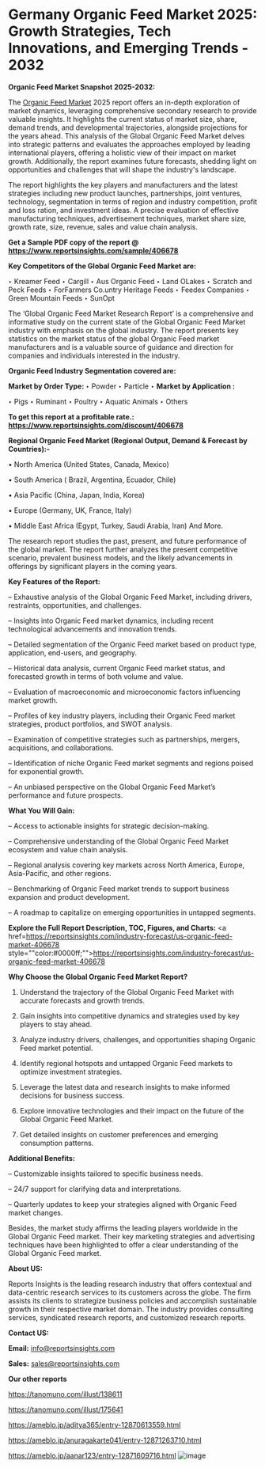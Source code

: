 # Germany Organic Feed Market 2025: Growth Strategies, Tech Innovations, and Emerging Trends - 2032

<strong>Organic Feed Market Snapshot 2025-2032:</strong>

The <a href=https://www.reportsinsights.com/sample/406678>Organic Feed Market</a> 2025 report offers an in-depth exploration of market dynamics, leveraging comprehensive secondary research to provide valuable insights. It highlights the current status of market size, share, demand trends, and developmental trajectories, alongside projections for the years ahead. This analysis of the Global Organic Feed Market delves into strategic patterns and evaluates the approaches employed by leading international players, offering a holistic view of their impact on market growth. Additionally, the report examines future forecasts, shedding light on opportunities and challenges that will shape the industry's landscape.

The report highlights the key players and manufacturers and the latest strategies including new product launches, partnerships, joint ventures, technology, segmentation in terms of region and industry competition, profit and loss ration, and investment ideas. A precise evaluation of effective manufacturing techniques, advertisement techniques, market share size, growth rate, size, revenue, sales and value chain analysis.

<strong>Get a Sample PDF copy of the report @ <a href=https://www.reportsinsights.com/sample/406678 style=color:#0000ff;>https://www.reportsinsights.com/sample/406678</a></strong>

<strong>Key Competitors of the Global Organic Feed Market are:</strong>

‣ Kreamer Feed
‣ Cargill
‣ Aus Organic Feed
‣ Land OLakes
‣ Scratch and Peck Feeds
‣ ForFarmers Co.untry Heritage Feeds
‣ Feedex Companies
‣ Green Mountain Feeds
‣ SunOpt

The ‘Global Organic Feed Market Research Report’ is a comprehensive and informative study on the current state of the Global Organic Feed Market industry with emphasis on the global industry. The report presents key statistics on the market status of the global Organic Feed market manufacturers and is a valuable source of guidance and direction for companies and individuals interested in the industry.

<strong>Organic Feed Industry Segmentation covered are:</strong>

<strong>Market by Order Type: </strong>
‣ Powder
‣ Particle
‣ 
<strong>Market by Application :</strong>

‣ Pigs
‣ Ruminant
‣ Poultry
‣ Aquatic Animals
‣ Others

<strong>To get this report at a profitable rate.: <a href=https://www.reportsinsights.com/discount/406678 style=color:#0000ff;>https://www.reportsinsights.com/discount/406678</a></strong>

<strong>Regional Organic Feed Market (Regional Output, Demand &amp; Forecast by Countries):-</strong>

• North America (United States, Canada, Mexico)

• South America ( Brazil, Argentina, Ecuador, Chile)

• Asia Pacific (China, Japan, India, Korea)

• Europe (Germany, UK, France, Italy)

• Middle East Africa (Egypt, Turkey, Saudi Arabia, Iran) And More.

The research report studies the past, present, and future performance of the global market. The report further analyzes the present competitive scenario, prevalent business models, and the likely advancements in offerings by significant players in the coming years.

<strong>Key Features of the Report:</strong>

– Exhaustive analysis of the Global Organic Feed Market, including drivers, restraints, opportunities, and challenges.

– Insights into Organic Feed market dynamics, including recent technological advancements and innovation trends.

– Detailed segmentation of the Organic Feed market based on product type, application, end-users, and geography.

– Historical data analysis, current Organic Feed market status, and forecasted growth in terms of both volume and value.

– Evaluation of macroeconomic and microeconomic factors influencing market growth.

– Profiles of key industry players, including their Organic Feed market strategies, product portfolios, and SWOT analysis.

– Examination of competitive strategies such as partnerships, mergers, acquisitions, and collaborations.

– Identification of niche Organic Feed market segments and regions poised for exponential growth.

– An unbiased perspective on the Global Organic Feed Market’s performance and future prospects.

<strong>What You Will Gain:</strong>

– Access to actionable insights for strategic decision-making.

– Comprehensive understanding of the Global Organic Feed Market ecosystem and value chain analysis.

– Regional analysis covering key markets across North America, Europe, Asia-Pacific, and other regions.

– Benchmarking of Organic Feed market trends to support business expansion and product development.

– A roadmap to capitalize on emerging opportunities in untapped segments.

<strong>Explore the Full Report Description, TOC, Figures, and Charts:</strong>
<a href=https://reportsinsights.com/industry-forecast/us-organic-feed-market-406678 style=""color:#0000ff;"">https://reportsinsights.com/industry-forecast/us-organic-feed-market-406678</a>

<strong>Why Choose the Global Organic Feed Market Report?</strong>

1. Understand the trajectory of the Global Organic Feed Market with accurate forecasts and growth trends.

2. Gain insights into competitive dynamics and strategies used by key players to stay ahead.

3. Analyze industry drivers, challenges, and opportunities shaping Organic Feed market potential.

4. Identify regional hotspots and untapped Organic Feed markets to optimize investment strategies.

5. Leverage the latest data and research insights to make informed decisions for business success.

6. Explore innovative technologies and their impact on the future of the Global Organic Feed Market.

7. Get detailed insights on customer preferences and emerging consumption patterns.

<strong>Additional Benefits:</strong>

– Customizable insights tailored to specific business needs.

– 24/7 support for clarifying data and interpretations.

– Quarterly updates to keep your strategies aligned with Organic Feed market changes.

Besides, the market study affirms the leading players worldwide in the Global Organic Feed market. Their key marketing strategies and advertising techniques have been highlighted to offer a clear understanding of the Global Organic Feed market.

<strong><strong>About US</strong>:</strong>

Reports Insights is the leading research industry that offers contextual and data-centric research services to its customers across the globe. The firm assists its clients to strategize business policies and accomplish sustainable growth in their respective market domain. The industry provides consulting services, syndicated research reports, and customized research reports.

<strong>Contact US:</strong>

<p class=><b>Email:</b> <a href=mailto:info@reportsinsights.com>info@reportsinsights.com</a></p>
<p class=><b>Sales:</b> <a href=mailto:sales@reportsinsights.com>sales@reportsinsights.com</a></p>

<strong>Our other reports</strong>

<a href=https://tanomuno.com/illust/138611>https://tanomuno.com/illust/138611</a>

<a href=https://tanomuno.com/illust/175641>https://tanomuno.com/illust/175641</a>

<a href=https://ameblo.jp/aditya365/entry-12870613559.html>https://ameblo.jp/aditya365/entry-12870613559.html</a>

<a href=https://ameblo.jp/anuragakarte041/entry-12871263710.html>https://ameblo.jp/anuragakarte041/entry-12871263710.html</a>

<a href=https://ameblo.jp/aanar123/entry-12871609716.html>https://ameblo.jp/aanar123/entry-12871609716.html</a>
![image](https://github.com/user-attachments/assets/86e02cb9-6fec-4445-be4f-01dec9def0cd)
